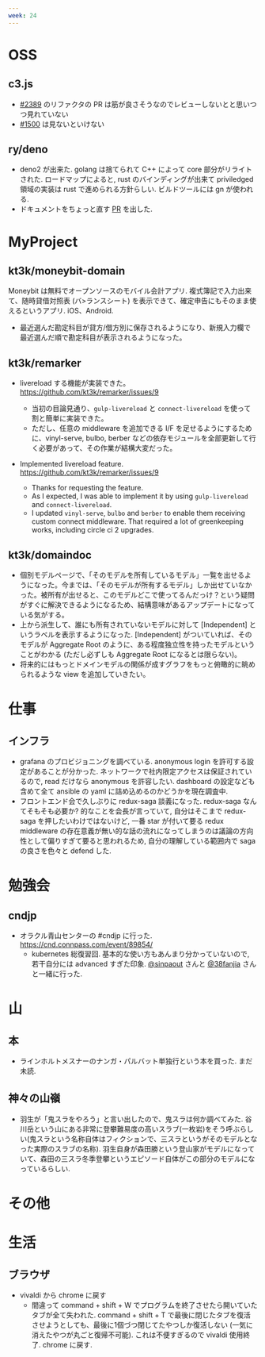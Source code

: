 ```yaml
---
week: 24
---
```


# OSS

## c3.js

- [#2389](https://github.com/c3js/c3/pull/2389) のリファクタの PR は筋が良さそうなのでレビューしないとと思いつつ見れていない
- [#1500](https://github.com/c3js/c3/pull/1500) は見ないといけない

## ry/deno

- deno2 が出来た. golang は捨てられて C++ によって core 部分がリライトされた. ロードマップによると, rust のバインディングが出来て priviledged 領域の実装は rust で進められる方針らしい. ビルドツールには gn が使われる.
- ドキュメントをちょっと直す [PR](https://github.com/ry/deno/pull/263) を出した.

# MyProject

## kt3k/moneybit-domain

Moneybit は無料でオープンソースのモバイル会計アプリ. 複式簿記で入力出来て、随時貸借対照表 (バ>ランスシート) を表示できて、確定申告にもそのまま使えるというアプリ. iOS、Android.

- 最近選んだ勘定科目が貸方/借方別に保存されるようになり、新規入力欄で最近選んだ順で勘定科目が表示されるようになった。

## kt3k/remarker

- livereload する機能が実装できた。 https://github.com/kt3k/remarker/issues/9
  - 当初の目論見通り、`gulp-livereload` と `connect-livereload` を使って割と簡単に実装できた。
  - ただし、任意の middleware を追加できる I/F を足せるようにするために、vinyl-serve, bulbo, berber などの依存モジュールを全部更新して行く必要があって、その作業が結構大変だった。

- Implemented livereload feature. https://github.com/kt3k/remarker/issues/9
  - Thanks for requesting the feature.
  - As I expected, I was able to implement it by using `gulp-livereload` and `connect-livereload`.
  - I updated `vinyl-serve`, `bulbo` and `berber` to enable them receiving custom connect middleware. That required a lot of greenkeeping works, including circle ci 2 upgrades.

## kt3k/domaindoc

- 個別モデルページで、「そのモデルを所有しているモデル」一覧を出せるようになった。今までは、「そのモデルが所有するモデル」しか出せていなかった。被所有が出せると、このモデルどこで使ってるんだっけ？という疑問がすぐに解決できるようになるため、結構意味があるアップデートになっている気がする。
- 上から派生して、誰にも所有されていないモデルに対して [Independent] というラベルを表示するようになった. [Independent] がついていれば、そのモデルが Aggregate Root のように、ある程度独立性を持ったモデルということがわかる (ただし必ずしも Aggregate Root になるとは限らない)。
- 将来的にはもっとドメインモデルの関係が成すグラフをもっと俯瞰的に眺められるような view を追加していきたい。

# 仕事

## インフラ

- grafana のプロビジョニングを調べている. anonymous login を許可する設定があることが分かった. ネットワークで社内限定アクセスは保証されているので, read だけなら anonymous を許容したい. dashboard の設定なども含めて全て ansible の yaml に詰め込めるのかどうかを現在調査中.
- フロントエンド会で久しぶりに redux-saga 談義になった. redux-saga なんてそもそも必要か? 的なことを会長が言っていて, 自分はそこまで redux-saga を押したいわけではないけど, 一番 star が付いて要る redux middleware の存在意義が無い的な話の流れになってしまうのは議論の方向性として偏りすぎて要ると思われるため, 自分の理解している範囲内で saga の良さを色々と defend した.

# 勉強会

## cndjp

- オラクル青山センターの #cndjp に行った. https://cnd.connpass.com/event/89854/
  - kubernetes 総復習回. 基本的な使い方もあんまり分かっていないので, 若干自分には advanced すぎた印象. [@sinpaout](https://github.com/sinpaout) さんと [@38fanjia](https://github.com/38fanjia) さんと一緒に行った.

# 山

## 本

- ラインホルトメスナーのナンガ・パルバット単独行という本を買った. まだ未読.

## 神々の山嶺

- 羽生が「鬼スラをやろう」と言い出したので、鬼スラは何か調べてみた. 谷川岳という山にある非常に登攀難易度の高いスラブ(一枚岩)をそう呼ぶらしい(鬼スラという名称自体はフィクションで、三スラというがそのモデルとなった実際のスラブの名称). 羽生自身が森田勝という登山家がモデルになっていて、森田の三スラ冬季登攀というエピソード自体がこの部分のモデルになっているらしい.

# その他

# 生活

## ブラウザ

- vivaldi から chrome に戻す
  - 間違って command + shift + W でプログラムを終了させたら開いていたタブが全て失われた. command + shift + T で最後に閉じたタブを復活させようとしても、最後に1個づつ閉じてたやつしか復活しない (一気に消えたやつが丸ごと復帰不可能). これは不便すぎるので vivaldi 使用終了. chrome に戻す.
